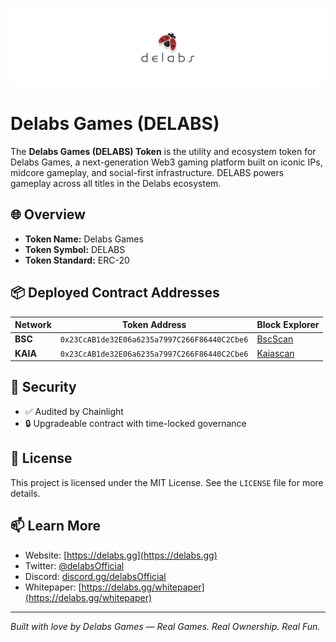 ![Delabs Games Banner](./assets/banner.png)

# Delabs Games (DELABS)

The **Delabs Games (DELABS) Token** is the utility and ecosystem token for Delabs Games, a next-generation Web3 gaming platform built on iconic IPs, midcore gameplay, and social-first infrastructure. DELABS powers gameplay across all titles in the Delabs ecosystem.

## 🌐 Overview

- **Token Name:** Delabs Games
- **Token Symbol:** DELABS
- **Token Standard:** ERC-20

## 📦 Deployed Contract Addresses

| Network  | Token Address                                | Block Explorer                                                                                              |
| -------- | -------------------------------------------- | ----------------------------------------------------------------------------------------------------------- |
| **BSC**  | `0x23CcAB1de32E06a6235a7997C266F86440C2Cbe6` | [BscScan](https://bscscan.com/token/0x23CcAB1de32E06a6235a7997C266F86440C2Cbe6)                             |
| **KAIA** | `0x23CcAB1de32E06a6235a7997C266F86440C2Cbe6` | [Kaiascan](https://kaiascan.io/token/0x23ccab1de32e06a6235a7997c266f86440c2cbe6?tabId=tokenTransfer&page=1) |

## 🧠 Security

- ✅ Audited by Chainlight
- 🔒 Upgradeable contract with time-locked governance

## 📜 License

This project is licensed under the MIT License. See the `LICENSE` file for more details.

## 📫 Learn More

- Website: [https://delabs.gg](https://delabs.gg)
- Twitter: [@delabsOfficial](https://twitter.com/delabsOfficial)
- Discord: [discord.gg/delabsOfficial](https://discord.gg/delabsOfficial)
- Whitepaper: [https://delabs.gg/whitepaper](https://delabs.gg/whitepaper)

---

_Built with love by Delabs Games — Real Games. Real Ownership. Real Fun._
